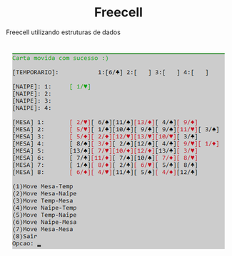 <h1 align="center">
Freecell
</h1>
Freecell utilizando estruturas de dados
<h1 align="center">
<img src="view.png" alt="view"  />
</h1>

